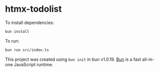 # htmx-todolist

To install dependencies:

```bash
bun install
```

To run:

```bash
bun run src/index.ts
```

This project was created using `bun init` in bun v1.0.19. [Bun](https://bun.sh) is a fast all-in-one JavaScript runtime.

